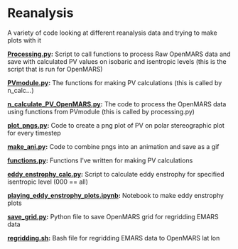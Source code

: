 # Reanalysis

A variety of code looking at different reanalysis data and trying to make plots with it

**[Processing.py](processing.py):**
Script to call functions to process Raw OpenMARS data and save with calculated PV values on isobaric and isentropic levels (this is the script that is run for OpenMARS)

**[PVmodule.py](PVmodule.py):**
The functions for making PV calculations (this is called by n_calc...)

**[n_calculate_PV_OpenMARS.py](n_calculate_PV_OpenMARS.py):**
The code to process the OpenMARS data using functions from PVmodule (this is called by processing.py)

**[plot_pngs.py](plots_pngs.py):**
Code to create a png plot of PV on polar stereographic plot for every timestep

**[make_ani.py](make_ani.py):**
Code to combine pngs into an animation and save as a gif

**[functions.py](functions.py):**
Functions I've written for making PV calculations

**[eddy_enstrophy_calc.py](eddy_enstrophy_calc.py):**
Script to calculate eddy enstrophy for specified isentropic level (000 == all)

**[playing_eddy_enstrophy_plots.ipynb](playing_eddy_enstrophy_plots.ipynb):**
Notebook to make eddy enstrophy plots

**[save_grid.py](save_grid.py):**
Python file to save OpenMARS grid for regridding EMARS data

**[regridding.sh](regridding.sh):**
Bash file for regridding EMARS data to OpenMARS lat lon
